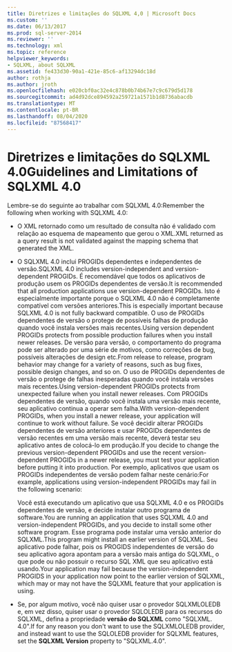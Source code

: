 ```yaml
---
title: Diretrizes e limitações do SQLXML 4,0 | Microsoft Docs
ms.custom: ''
ms.date: 06/13/2017
ms.prod: sql-server-2014
ms.reviewer: ''
ms.technology: xml
ms.topic: reference
helpviewer_keywords:
- SQLXML, about SQLXML
ms.assetid: fe433d30-90a1-421e-85c6-af13294dc18d
author: rothja
ms.author: jroth
ms.openlocfilehash: e020cbf0ac32e4c878b0b74b67e7c9c679d5d178
ms.sourcegitcommit: ad4d92dce894592a259721a1571b1d8736abacdb
ms.translationtype: MT
ms.contentlocale: pt-BR
ms.lasthandoff: 08/04/2020
ms.locfileid: "87568417"
---
```

# <a name="guidelines-and-limitations-of-sqlxml-40"></a><span data-ttu-id="3b783-102">Diretrizes e limitações do SQLXML 4.0</span><span class="sxs-lookup"><span data-stu-id="3b783-102">Guidelines and Limitations of SQLXML 4.0</span></span>
  <span data-ttu-id="3b783-103">Lembre-se do seguinte ao trabalhar com SQLXML 4.0:</span><span class="sxs-lookup"><span data-stu-id="3b783-103">Remember the following when working with SQLXML 4.0:</span></span>  
  
-   <span data-ttu-id="3b783-104">O XML retornado como um resultado de consulta não é validado com relação ao esquema de mapeamento que gerou o XML.</span><span class="sxs-lookup"><span data-stu-id="3b783-104">XML returned as a query result is not validated against the mapping schema that generated the XML.</span></span>  
  
-   <span data-ttu-id="3b783-105">O SQLXML 4.0 inclui PROGIDs dependentes e independentes de versão.</span><span class="sxs-lookup"><span data-stu-id="3b783-105">SQLXML 4.0 includes version-independent and version-dependent PROGIDs.</span></span> <span data-ttu-id="3b783-106">É recomendável que todos os aplicativos de produção usem os PROGIDs dependentes de versão.</span><span class="sxs-lookup"><span data-stu-id="3b783-106">It is recommended that all production applications use version-dependent PROGIDs.</span></span> <span data-ttu-id="3b783-107">Isto é especialmente importante porque o SQLXML 4.0 não é completamente compatível com versões anteriores.</span><span class="sxs-lookup"><span data-stu-id="3b783-107">This is especially important because SQLXML 4.0 is not fully backward compatible.</span></span> <span data-ttu-id="3b783-108">O uso de PROGIDs dependentes de versão o protege de possíveis falhas de produção quando você instala versões mais recentes.</span><span class="sxs-lookup"><span data-stu-id="3b783-108">Using version dependent PROGIDs protects from possible production failures when you install newer releases.</span></span> <span data-ttu-id="3b783-109">De versão para versão, o comportamento do programa pode ser alterado por uma série de motivos, como correções de bug, possíveis alterações de design etc.</span><span class="sxs-lookup"><span data-stu-id="3b783-109">From release to release, program behavior may change for a variety of reasons, such as bug fixes, possible design changes, and so on.</span></span> <span data-ttu-id="3b783-110">O uso de PROGIDs dependentes de versão o protege de falhas inesperadas quando você instala versões mais recentes.</span><span class="sxs-lookup"><span data-stu-id="3b783-110">Using version-dependent PROGIDs protects from unexpected failure when you install newer releases.</span></span> <span data-ttu-id="3b783-111">Com PROGIDs dependentes de versão, quando você instala uma versão mais recente, seu aplicativo continua a operar sem falha.</span><span class="sxs-lookup"><span data-stu-id="3b783-111">With version-dependent PROGIDs, when you install a newer release, your application will continue to work without failure.</span></span> <span data-ttu-id="3b783-112">Se você decidir alterar PROGIDs dependentes de versão anteriores e usar PROGIDs dependentes de versão recentes em uma versão mais recente, deverá testar seu aplicativo antes de colocá-lo em produção.</span><span class="sxs-lookup"><span data-stu-id="3b783-112">If you decide to change the previous version-dependent PROGIDs and use the recent version-dependent PROGIDs in a newer release, you must test your application before putting it into production.</span></span> <span data-ttu-id="3b783-113">Por exemplo, aplicativos que usam os PROGIDs independentes de versão podem falhar neste cenário:</span><span class="sxs-lookup"><span data-stu-id="3b783-113">For example, applications using version-independent PROGIDs may fail in the following scenario:</span></span>  
  
     <span data-ttu-id="3b783-114">Você está executando um aplicativo que usa SQLXML 4.0 e os PROGIDs dependentes de versão, e decide instalar outro programa de software.</span><span class="sxs-lookup"><span data-stu-id="3b783-114">You are running an application that uses SQLXML 4.0 and version-independent PROGIDs, and you decide to install some other software program.</span></span> <span data-ttu-id="3b783-115">Esse programa pode instalar uma versão anterior do SQLXML.</span><span class="sxs-lookup"><span data-stu-id="3b783-115">This program might install an earlier version of SQLXML.</span></span> <span data-ttu-id="3b783-116">Seu aplicativo pode falhar, pois os PROGIDS independentes de versão do seu aplicativo agora apontam para a versão mais antiga do SQLXML, o que pode ou não possuir o recurso SQL XML que seu aplicativo está usando.</span><span class="sxs-lookup"><span data-stu-id="3b783-116">Your application may fail because the version-independent PROGIDS in your application now point to the earlier version of SQLXML, which may or may not have the SQLXML feature that your application is using.</span></span>  
  
-   <span data-ttu-id="3b783-117">Se, por algum motivo, você não quiser usar o provedor SQLXMLOLEDB e, em vez disso, quiser usar o provedor SQLOLEDB para os recursos do SQLXML, defina a propriedade **versão do SQLXML** como "SQLXML. 4.0".</span><span class="sxs-lookup"><span data-stu-id="3b783-117">If for any reason you don't want to use the SQLXMLOLEDB provider, and instead want to use the SQLOLEDB provider for SQLXML features, set the **SQLXML Version** property to "SQLXML.4.0".</span></span>  
  
  
